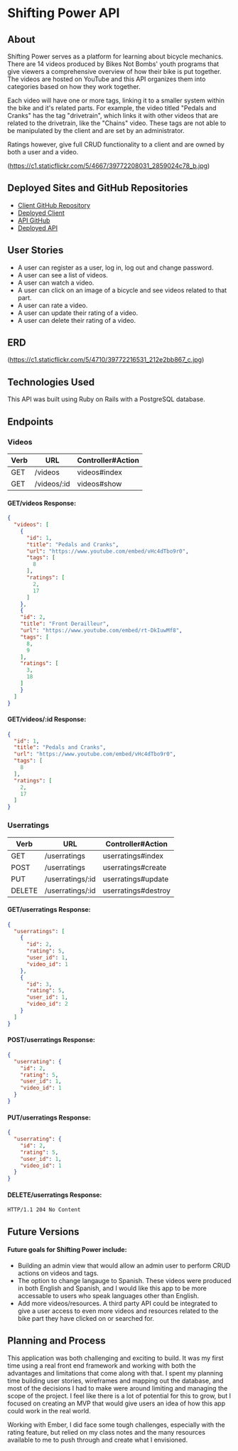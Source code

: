 # Shifting Power API

## About

Shifting Power serves as a platform for learning about bicycle mechanics. There are 14 videos produced by Bikes Not Bombs' youth programs that give viewers a comprehensive overview of how their bike is put together. The videos are hosted on YouTube and this API organizes them into categories based on how they work together.

Each video will have one or more tags, linking it to a smaller system within the bike and it's related parts. For example, the video titled "Pedals and Cranks" has the tag "drivetrain", which links it with other videos that are related to the drivetrain, like the "Chains" video. These tags are not able to be manipulated by the client and are set by an administrator.

Ratings however, give full CRUD functionality to a client and are owned by both a user and a video.

(https://c1.staticflickr.com/5/4667/39772208031_2859024c78_b.jpg)

## Deployed Sites and GitHub Repositories

- [Client GitHub Repository](https://github.com/derekbmcintire/shifting-power-client)
- [Deployed Client](https://derekbmcintire.github.io/shifting-power-client/)
- [API GitHub](https://github.com/derekbmcintire/shifting-power-api)
- [Deployed API](https://shifting-power.herokuapp.com/)

## User Stories

- A user can register as a user, log in, log out and change password.
- A user can see a list of videos.
- A user can watch a video.
- A user can click on an image of a bicycle and see videos related to that part.
- A user can rate a video.
- A user can update their rating of a video.
- A user can delete their rating of a video.

## ERD

(https://c1.staticflickr.com/5/4710/39772216531_212e2bb867_c.jpg)

## Technologies Used

This API was built using Ruby on Rails with a PostgreSQL database.

## Endpoints

### Videos
| Verb | URL | Controller#Action |
|------|-----|-------------------|
|GET   |/videos|videos#index   |
|GET   |/videos/:id   |videos#show   |

#### GET/videos Response:
```json
{
  "videos": [
    {
      "id": 1,
      "title": "Pedals and Cranks",
      "url": "https://www.youtube.com/embed/vHc4dTbo9r0",
      "tags": [
        8
      ],
      "ratings": [
        2,
        17
      ]
    },
    {
    "id": 2,
    "title": "Front Derailleur",
    "url": "https://www.youtube.com/embed/rt-DkIuwMf8",
    "tags": [
      8,
      9
    ],
    "ratings": [
      3,
      18
    ]
    }
  ]
}
```

#### GET/videos/:id Response:
```json
{
  "id": 1,
  "title": "Pedals and Cranks",
  "url": "https://www.youtube.com/embed/vHc4dTbo9r0",
  "tags": [
    8
  ],
  "ratings": [
    2,
    17
  ]
}
```

### Userratings
| Verb | URL | Controller#Action |
|------|-----|-------------------|
|GET   |/userratings|userratings#index   |
|POST   |/userratings   |userratings#create   |
|PUT   |/userratings/:id   |userratings#update   |
|DELETE   |/userratings/:id   |userratings#destroy   |

#### GET/userratings Response:
```json
{
  "userratings": [
    {
      "id": 2,
      "rating": 5,
      "user_id": 1,
      "video_id": 1
    },
    {
      "id": 3,
      "rating": 5,
      "user_id": 1,
      "video_id": 2
    }
  ]
}
```

#### POST/userratings Response:
```json
{
  "userrating": {
    "id": 2,
    "rating": 5,
    "user_id": 1,
    "video_id": 1
  }
}
```

#### PUT/userratings Response:
```json
{
  "userrating": {
    "id": 2,
    "rating": 5,
    "user_id": 1,
    "video_id": 1
  }
}
```

#### DELETE/userratings Response:
```
HTTP/1.1 204 No Content
```

## Future Versions

#### Future goals for Shifting Power include:
- Building an admin view that would allow an admin user to perform CRUD actions on videos and tags.
- The option to change langauge to Spanish. These videos were produced in both English and Spanish, and I would like this app to be more accessable to users who speak languages other than English.
- Add more videos/resources. A third party API could be integrated to give a user access to even more videos and resources related to the bike part they have clicked on or searched for.

## Planning and Process

This application was both challenging and exciting to build. It was my first time using a real front end framework and working with both the advantages and limitations that come along with that. I spent my planning time building user stories, wireframes and mapping out the database, and most of the decisions I had to make were around limiting and managing the scope of the project. I feel like there is a lot of potential for this to grow, but I focused on creating an MVP that would give users an idea of how this app could work in the real world.

Working with Ember, I did face some tough challenges, especially with the rating feature, but relied on my class notes and the many resources available to me to push through and create what I envisioned.

